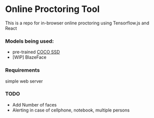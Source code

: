 # Online Proctoring Tool

This is a repo for in-browser online proctoring using Tensorflow.js and React


### Models being used:
- pre-trained [COCO SSD](https://github.com/tensorflow/tfjs-models/tree/master/coco-ssd) 
- [WIP] BlazeFace

### Requirements
simple web server


### TODO
- Add Number of faces
- Alerting in case of cellphone, notebook, multiple persons
